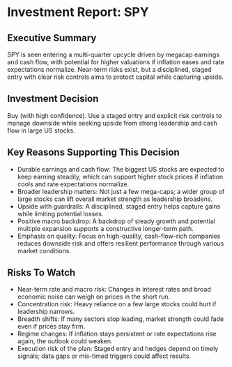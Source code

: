 # Investment Report: SPY
## Executive Summary
SPY is seen entering a multi-quarter upcycle driven by megacap earnings and cash flow, with potential for higher valuations if inflation eases and rate expectations normalize. Near-term risks exist, but a disciplined, staged entry with clear risk controls aims to protect capital while capturing upside.

## Investment Decision
Buy (with high confidence). Use a staged entry and explicit risk controls to manage downside while seeking upside from strong leadership and cash flow in large US stocks.

## Key Reasons Supporting This Decision
- Durable earnings and cash flow: The biggest US stocks are expected to keep earning steadily, which can support higher stock prices if inflation cools and rate expectations normalize.
- Broader leadership matters: Not just a few mega-caps; a wider group of large stocks can lift overall market strength as leadership broadens.
- Upside with guardrails: A disciplined, staged entry helps capture gains while limiting potential losses.
- Positive macro backdrop: A backdrop of steady growth and potential multiple expansion supports a constructive longer-term path.
- Emphasis on quality: Focus on high-quality, cash-flow-rich companies reduces downside risk and offers resilient performance through various market conditions.

## Risks To Watch
- Near-term rate and macro risk: Changes in interest rates and broad economic noise can weigh on prices in the short run.
- Concentration risk: Heavy reliance on a few large stocks could hurt if leadership narrows.
- Breadth shifts: If many sectors stop leading, market strength could fade even if prices stay firm.
- Regime changes: If inflation stays persistent or rate expectations rise again, the outlook could weaken.
- Execution risk of the plan: Staged entry and hedges depend on timely signals; data gaps or mis-timed triggers could affect results.